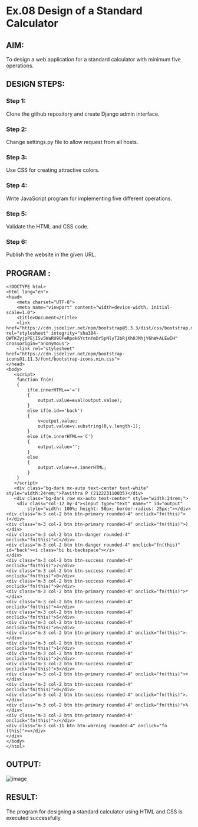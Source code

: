 # Ex.08 Design of a Standard Calculator

## AIM:
To design a web application for a standard calculator with minimum five operations.

## DESIGN STEPS:

### Step 1:
Clone the github repository and create Django admin interface.

### Step 2:
Change settings.py file to allow request from all hosts.

### Step 3:
Use CSS for creating attractive colors.

### Step 4:
Write JavaScript program for implementing five different operations.

### Step 5:
Validate the HTML and CSS code.

### Step 6:
Publish the website in the given URL.

## PROGRAM :
```
<!DOCTYPE html>
<html lang="en">
<head>
    <meta charset="UTF-8">
    <meta name="viewport" content="width=device-width, initial-scale=1.0">
    <title>Document</title>
    <link href="https://cdn.jsdelivr.net/npm/bootstrap@5.3.3/dist/css/bootstrap.min.css" rel="stylesheet" integrity="sha384-QWTKZyjpPEjISv5WaRU9OFeRpok6YctnYmDr5pNlyT2bRjXh0JMhjY6hW+ALEwIH" crossorigin="anonymous">
    <link rel="stylesheet" href="https://cdn.jsdelivr.net/npm/bootstrap-icons@1.11.3/font/bootstrap-icons.min.css">
</head>
<body>
   <script>
    function fn(e)
    {
        if(e.innerHTML=='=')
        {
            output.value=eval(output.value);
        }
        else if(e.id=='back')
        {
            v=output.value;
            output.value=v.substring(0,v.length-1);
        }
        else if(e.innerHTML=='C')
        {
            output.value='';
        }
        else
        {
            output.value+=e.innerHTML;
        }
    }
   </script> 
   <div class="bg-dark mx-auto text-center text-white" style="width:24rem;">Pavithra P (212223110035)</div>
   <div class="bg-dark row mx-auto text-center" style="width:24rem;">
    <div class="col-12 my-4"><input type="text" name="" id="output" 
        style="width: 100%; height: 50px; border-radius: 25px;"></div>
<div class="m-3 col-2 btn btn-primary rounded-4" onclick="fn(this)">(</div> 
<div class="m-3 col-2 btn btn-primary rounded-4" onclick="fn(this)">)</div>
<div class="m-3 col-2 btn btn-danger rounded-4" onclick="fn(this)">C</div>
<div class="m-3 col-2 btn btn-danger rounded-4" onclick="fn(this)" id="back"><i class="bi bi-backspace"></i>
</div>
<div class="m-3 col-2 btn btn-success rounded-4" onclick="fn(this)">7</div>
<div class="m-3 col-2 btn btn-success rounded-4" onclick="fn(this)">8</div>
<div class="m-3 col-2 btn btn-success rounded-4" onclick="fn(this)">9</div>
<div class="m-3 col-2 btn btn-primary rounded-4" onclick="fn(this)">*</div>
<div class="m-3 col-2 btn btn-success rounded-4" onclick="fn(this)">4</div>
<div class="m-3 col-2 btn btn-success rounded-4" onclick="fn(this)">5</div>
<div class="m-3 col-2 btn btn-success rounded-4" onclick="fn(this)">6</div>
<div class="m-3 col-2 btn btn-primary rounded-4" onclick="fn(this)">-</div>
<div class="m-3 col-2 btn btn-success rounded-4" onclick="fn(this)">1</div>
<div class="m-3 col-2 btn btn-success rounded-4" onclick="fn(this)">2</div>
<div class="m-3 col-2 btn btn-success rounded-4" onclick="fn(this)">3</div>
<div class="m-3 col-2 btn btn-primary rounded-4" onclick="fn(this)">+</div>
<div class="m-3 col-2 btn btn-success rounded-4" onclick="fn(this)">0</div>
<div class="m-3 col-2 btn btn-success rounded-4" onclick="fn(this)">.</div>
<div class="m-3 col-2 btn btn-primary rounded-4" onclick="fn(this)">%</div>
<div class="m-3 col-2 btn btn-primary rounded-4" onclick="fn(this)">/</div>
<div class="m-3 col-11 btn btn-warning rounded-4" onclick="fn (this)">=</div>
</div>
</body>
</html>
```
## OUTPUT:
![image](https://github.com/23007232/Calc/assets/139115574/3e07e57c-ff7e-4b4b-b229-6e2696fd9cbb)

## RESULT:
The program for designing a standard calculator using HTML and CSS is executed successfully.
